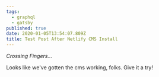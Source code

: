```yaml
---
tags:
  - graphql
  - gatsby
published: true
date: 2020-01-05T13:54:07.809Z
title: Test Post After Netlify CMS Install
---
```


_Crossing Fingers..._

Looks like we've gotten the cms working, folks. Give it a try!

